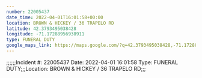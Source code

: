 ```yaml
---
number: 22005437
date_time: 2022-04-01T16:01:58+00:00
location: BROWN & HICKEY / 36 TRAPELO RD
latitude: 42.3793495038428
longitude: -71.17288956938911
type: FUNERAL DUTY
google_maps_link: https://maps.google.com/?q=42.3793495038428,-71.17288956938911
---
```


;;;;;;Incident #: 22005437  Date: 2022-04-01 16:01:58   Type: FUNERAL DUTY;;;Location: BROWN & HICKEY / 36 TRAPELO RD;;;
